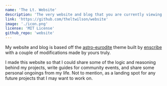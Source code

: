 ```yaml
---
name: 'The Lt. Website'
description: 'The very website and blog that you are currently viewing. An Astro website based on the astro-eurodite theme, running on Vercel.' 
link: 'https://github.com/theltwilson/website'
image: './icon.png'
license: 'MIT License'
github_repo: 'website'
---
```


My website and blog is based off the [astro-eurodite](https://github.com/jktrn/astro-erudite) theme built by [enscribe](https://enscribe.dev/) with a couple of modifications made by yours truly.

I made this website so that I could share some of the logic and reasoning behind my projects, write guides for community events, and share some personal ongoings from my life. Not to mention, as a landing spot for any future projects that I may want to work on.